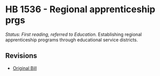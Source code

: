# HB 1536 - Regional apprenticeship prgs
*Status: First reading, referred to Education.*
Establishing regional apprenticeship programs through educational service districts.

## Revisions
* [Original Bill](1/)